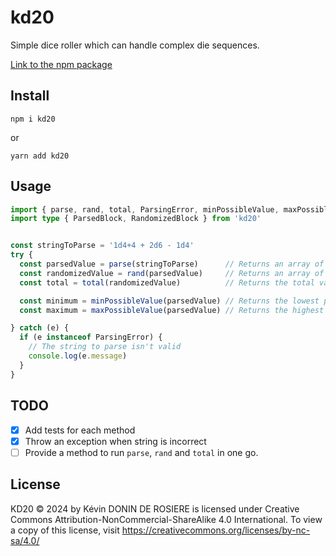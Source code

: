 # kd20
Simple dice roller which can handle complex die sequences.

[Link to the npm package](https://www.npmjs.com/package/kd20?activeTab=readme)

## Install
`npm i kd20`

or

`yarn add kd20`

## Usage
```ts
import { parse, rand, total, ParsingError, minPossibleValue, maxPossibleValue } from 'kd20'
import type { ParsedBlock, RandomizedBlock } from 'kd20'


const stringToParse = '1d4+4 + 2d6 - 1d4'
try {
  const parsedValue = parse(stringToParse)      // Returns an array of Object representing each die and fixed value to randomize
  const randomizedValue = rand(parsedValue)     // Returns an array of Object similar to before, this time with an extra field for each Object containing the randomized value
  const total = total(randomizedValue)          // Returns the total value of the parsed and randomized string

  const minimum = minPossibleValue(parsedValue) // Returns the lowest possible total value
  const maximum = maxPossibleValue(parsedValue) // Returns the highest possible total value

} catch (e) {
  if (e instanceof ParsingError) {
    // The string to parse isn't valid
    console.log(e.message)
  }
}

```

## TODO
- [X] Add tests for each method
- [X] Throw an exception when string is incorrect
- [ ] Provide a method to run `parse`, `rand` and `total` in one go.

## License
KD20 © 2024 by Kévin DONIN DE ROSIERE is licensed under Creative Commons Attribution-NonCommercial-ShareAlike 4.0 International. To view a copy of this license, visit https://creativecommons.org/licenses/by-nc-sa/4.0/
